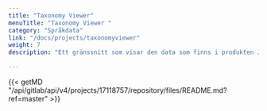```yaml
---
title: "Taxonomy Viewer"
menuTitle: "Taxonomy Viewer "
category: "Språkdata"
link: "/docs/projects/taxonomyviewer"
weight: 7
description: "Ett gränssnitt som visar den data som finns i produkten JobTech Taxonomy."

---
```

{{< getMD "/api/gitlab/api/v4/projects/17118757/repository/files/README.md?ref=master" >}}
